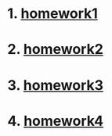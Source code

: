 # 1. [homework1](./homework1)
# 2. [homework2](./homework2)
# 3. [homework3](./homework3)
# 4. [homework4](./homework4)